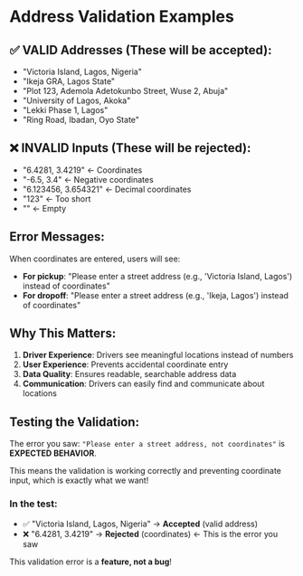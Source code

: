 # Address Validation Examples

## ✅ VALID Addresses (These will be accepted):
- "Victoria Island, Lagos, Nigeria"
- "Ikeja GRA, Lagos State"
- "Plot 123, Ademola Adetokunbo Street, Wuse 2, Abuja"
- "University of Lagos, Akoka"
- "Lekki Phase 1, Lagos"
- "Ring Road, Ibadan, Oyo State"

## ❌ INVALID Inputs (These will be rejected):
- "6.4281, 3.4219" ← Coordinates
- "-6.5, 3.4" ← Negative coordinates  
- "6.123456, 3.654321" ← Decimal coordinates
- "123" ← Too short
- "" ← Empty

## Error Messages:
When coordinates are entered, users will see:
- **For pickup**: "Please enter a street address (e.g., 'Victoria Island, Lagos') instead of coordinates"
- **For dropoff**: "Please enter a street address (e.g., 'Ikeja, Lagos') instead of coordinates"

## Why This Matters:
1. **Driver Experience**: Drivers see meaningful locations instead of numbers
2. **User Experience**: Prevents accidental coordinate entry
3. **Data Quality**: Ensures readable, searchable address data
4. **Communication**: Drivers can easily find and communicate about locations

## Testing the Validation:

The error you saw: `"Please enter a street address, not coordinates"` is **EXPECTED BEHAVIOR**.

This means the validation is working correctly and preventing coordinate input, which is exactly what we want!

### In the test:
- ✅ "Victoria Island, Lagos, Nigeria" → **Accepted** (valid address)
- ❌ "6.4281, 3.4219" → **Rejected** (coordinates) ← This is the error you saw

This validation error is a **feature, not a bug**!

